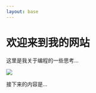 ```yaml
---
layout: base
---
```


# 欢迎来到我的网站

这里是我关于编程的一些思考...

<img src="{{ '/assets/image/Plot1.png'}}">

接下来的内容是...
